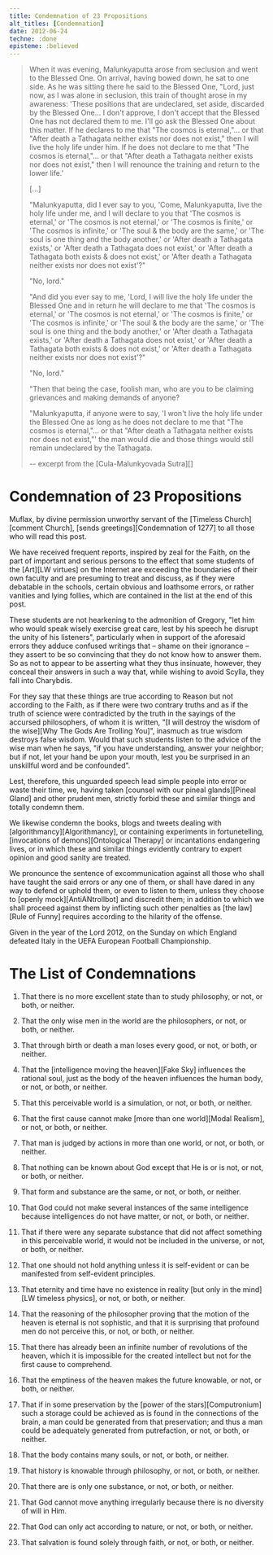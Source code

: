 ```yaml
---
title: Condemnation of 23 Propositions
alt_titles: [Condemnation]
date: 2012-06-24
techne: :done
episteme: :believed
---
```


> When it was evening, Malunkyaputta arose from seclusion and went to the Blessed One. On arrival, having bowed down, he sat to one side. As he was sitting there he said to the Blessed One, "Lord, just now, as I was alone in seclusion, this train of thought arose in my awareness: 'These positions that are undeclared, set aside, discarded by the Blessed One... I don't approve, I don't accept that the Blessed One has not declared them to me. I'll go ask the Blessed One about this matter. If he declares to me that "The cosmos is eternal,"... or that "After death a Tathagata neither exists nor does not exist," then I will live the holy life under him. If he does not declare to me that "The cosmos is eternal,"... or that "After death a Tathagata neither exists nor does not exist," then I will renounce the training and return to the lower life.'
>
> [...]
>
> "Malunkyaputta, did I ever say to you, 'Come, Malunkyaputta, live the holy life under me, and I will declare to you that 'The cosmos is eternal,' or 'The cosmos is not eternal,' or 'The cosmos is finite,' or 'The cosmos is infinite,' or 'The soul & the body are the same,' or 'The soul is one thing and the body another,' or 'After death a Tathagata exists,' or 'After death a Tathagata does not exist,' or 'After death a Tathagata both exists & does not exist,' or 'After death a Tathagata neither exists nor does not exist'?"
>
> "No, lord."
> 
> "And did you ever say to me, 'Lord, I will live the holy life under the Blessed One and in return he will declare to me that 'The cosmos is eternal,' or 'The cosmos is not eternal,' or 'The cosmos is finite,' or 'The cosmos is infinite,' or 'The soul & the body are the same,' or 'The soul is one thing and the body another,' or 'After death a Tathagata exists,' or 'After death a Tathagata does not exist,' or 'After death a Tathagata both exists & does not exist,' or 'After death a Tathagata neither exists nor does not exist'?"
>
> "No, lord."
>
> "Then that being the case, foolish man, who are you to be claiming grievances and making demands of anyone?
>
> "Malunkyaputta, if anyone were to say, 'I won't live the holy life under the Blessed One as long as he does not declare to me that "The cosmos is eternal,"... or that "After death a Tathagata neither exists nor does not exist,"' the man would die and those things would still remain undeclared by the Tathagata.
>
> -- excerpt from the [Cula-Malunkyovada Sutra][]

# Condemnation of 23 Propositions

Muflax, by divine permission unworthy servant of the [Timeless Church][comment Church], [sends greetings][Condemnation of 1277] to all those who will read this post.

We have received frequent reports, inspired by zeal for the Faith, on the part of important and serious persons to the effect that some students of the [Art][LW virtues] on the Internet are exceeding the boundaries of their own faculty and are presuming to treat and discuss, as if they were debatable in the schools, certain obvious and loathsome errors, or rather vanities and lying follies, which are contained in the list at the end of this post.

These students are not hearkening to the admonition of Gregory, "let him who would speak wisely exercise great care, lest by his speech he disrupt the unity of his listeners", particularly when in support of the aforesaid errors they adduce confused writings that – shame on their ignorance – they assert to be so convincing that they do not know how to answer them. So as not to appear to be asserting what they thus insinuate, however, they conceal their answers in such a way that, while wishing to avoid Scylla, they fall into Charybdis.

For they say that these things are true according to Reason but not according to the Faith, as if there were two contrary truths and as if the truth of science were contradicted by the truth in the sayings of the accursed philosophers, of whom it is written, "[I will destroy the wisdom of the wise][Why The Gods Are Trolling You]", inasmuch as true wisdom destroys false wisdom. Would that such students listen to the advice of the wise man when he says, "if you have understanding, answer your neighbor; but if not, let your hand be upon your mouth, lest you be surprised in an unskillful word and be confounded".

Lest, therefore, this unguarded speech lead simple people into error or waste their time, we, having taken [counsel with our pineal glands][Pineal Gland] and other prudent men, strictly forbid these and similar things and totally condemn them.

We likewise condemn the books, blogs and tweets dealing with [algorithmancy][Algorithmancy], or containing experiments in fortunetelling, [invocations of demons][Ontological Therapy] or incantations endangering lives, or in which these and similar things evidently contrary to expert opinion and good sanity are treated.

We pronounce the sentence of excommunication against all those who shall have taught the said errors or any one of them, or shall have dared in any way to defend or uphold them, or even to listen to them, unless they choose to [openly mock][AntiANtrollbot] and discredit them; in addition to which we shall proceed against them by inflicting such other penalties as [the law][Rule of Funny] requires according to the hilarity of the offense. 

Given in the year of the Lord 2012, on the Sunday on which England defeated Italy in the UEFA European Football Championship.

# The List of Condemnations

1. That there is no more excellent state than to study philosophy, or not, or both, or neither.

2. That the only wise men in the world are the philosophers, or not, or both, or neither.

3. That through birth or death a man loses every good, or not, or both, or neither.

4. That the [intelligence moving the heaven][Fake Sky] influences the rational soul, just as the body of the heaven influences the human body, or not, or both, or neither.

5. That this perceivable world is a simulation, or not, or both, or neither.

6. That the first cause cannot make [more than one world][Modal Realism], or not, or both, or neither.

7. That man is judged by actions in more than one world, or not, or both, or neither.

8. That nothing can be known about God except that He is or is not, or not, or both, or neither.

9. That form and substance are the same, or not, or both, or neither.

10. That God could not make several instances of the same intelligence because intelligences do not have matter, or not, or both, or neither.

11. That if there were any separate substance that did not affect something in this perceivable world, it would not be included in the universe, or not, or both, or neither.

12. That one should not hold anything unless it is self-evident or can be manifested from self-evident principles.

13. That eternity and time have no existence in reality [but only in the mind][LW timeless physics], or not, or both, or neither.

14. That the reasoning of the philosopher proving that the motion of the heaven is eternal is not sophistic, and that it is surprising that profound men do not perceive this, or not, or both, or neither.

15. That there has already been an infinite number of revolutions of the heaven, which it is impossible for the created intellect but not for the first cause to comprehend.

16. That the emptiness of the heaven makes the future knowable, or not, or both, or neither.

17. That if in some preservation by the [power of the stars][Computronium] such a storage could be achieved as is found in the connections of the brain, a man could be generated from that preservation; and thus a man could be adequately generated from putrefaction, or not, or both, or neither.

18. That the body contains many souls, or not, or both, or neither.

19. That history is knowable through philosophy, or not, or both, or neither.

20. That there are is only one substance, or not, or both, or neither.

21. That God cannot move anything irregularly because there is no diversity of will in Him.

22. That God can only act according to nature, or not, or both, or neither.

23. That salvation is found solely through faith, or not, or both, or neither.
